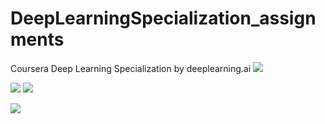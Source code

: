 # DeepLearningSpecialization_assignments
Coursera Deep Learning Specialization by deeplearning.ai
<kbd><img src="https://github.com/harshavl/DeepLearningSpecialization_assignments/blob/master/Coursera%20NMTVNF8LD6CE_1.pdf" /></kbd>

<kbd><img src="https://github.com/harshavl/DeepLearningSpecialization_assignments/blob/master/Coursera%2025H99BZJ66WL_02.pdf"
/></kbd>
<kbd><img src="https://github.com/harshavl/DeepLearningSpecialization_assignments/blob/master/Coursera%20LDE9SW7Q4NS7_03.pdf"
/></kbd>

<kbd><img src="https://github.com/harshavl/DeepLearningSpecialization_assignments/blob/master/Coursera%205W9J94ZZQBUS_04.pdf"
/></kbd>
